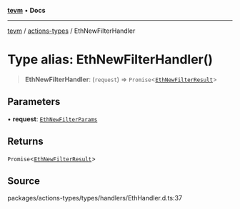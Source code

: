 [**tevm**](../../README.md) • **Docs**

***

[tevm](../../modules.md) / [actions-types](../README.md) / EthNewFilterHandler

# Type alias: EthNewFilterHandler()

> **EthNewFilterHandler**: (`request`) => `Promise`\<[`EthNewFilterResult`](EthNewFilterResult.md)\>

## Parameters

• **request**: [`EthNewFilterParams`](EthNewFilterParams.md)

## Returns

`Promise`\<[`EthNewFilterResult`](EthNewFilterResult.md)\>

## Source

packages/actions-types/types/handlers/EthHandler.d.ts:37
